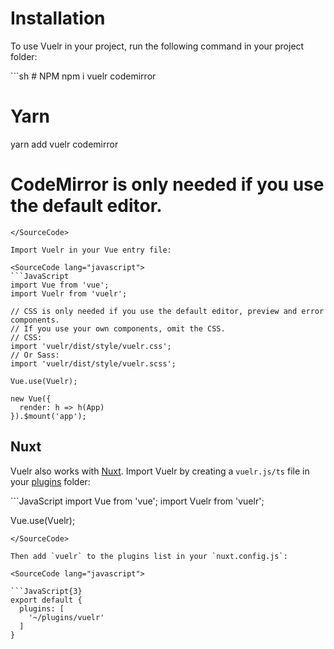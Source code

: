 # Installation

To use Vuelr in your project, run the following command in your project folder:

<SourceCode lang="sh">
```sh
# NPM
npm i vuelr codemirror

# Yarn
yarn add vuelr codemirror

# CodeMirror is only needed if you use the default editor.
```
</SourceCode>

Import Vuelr in your Vue entry file:

<SourceCode lang="javascript">
```JavaScript
import Vue from 'vue';
import Vuelr from 'vuelr';

// CSS is only needed if you use the default editor, preview and error components.
// If you use your own components, omit the CSS.
// CSS:
import 'vuelr/dist/style/vuelr.css';
// Or Sass:
import 'vuelr/dist/style/vuelr.scss';

Vue.use(Vuelr);

new Vue({
  render: h => h(App)
}).$mount('app');
```
</SourceCode>

## Nuxt

Vuelr also works with [Nuxt](https://nuxtjs.org). Import Vuelr by creating a `vuelr.js/ts` file in your [plugins](https://nuxtjs.org/guide/plugins) folder:

<SourceCode lang="javascript">
```JavaScript
import Vue from 'vue';
import Vuelr from 'vuelr';

Vue.use(Vuelr);
```
</SourceCode>

Then add `vuelr` to the plugins list in your `nuxt.config.js`:

<SourceCode lang="javascript">

```JavaScript{3}
export default {
  plugins: [
    '~/plugins/vuelr'
  ]
}
```
</SourceCode>


